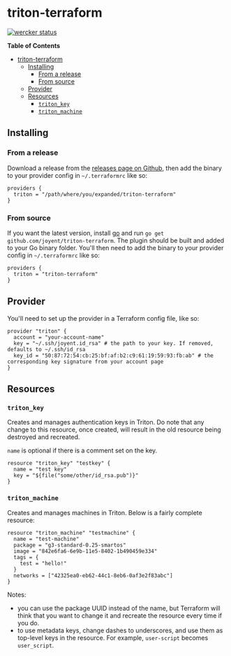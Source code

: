 # triton-terraform

[![wercker status](https://app.wercker.com/status/ceee1ebf9da101850ac92639e6e0711d/m "wercker status")](https://app.wercker.com/project/bykey/ceee1ebf9da101850ac92639e6e0711d)

<!-- markdown-toc start - Don't edit this section. Run M-x markdown-toc-generate-toc again -->
**Table of Contents**

- [triton-terraform](#triton-terraform)
    - [Installing](#installing)
        - [From a release](#from-a-release)
        - [From source](#from-source)
    - [Provider](#provider)
    - [Resources](#resources)
        - [`triton_key`](#tritonkey)
        - [`triton_machine`](#tritonmachine)

<!-- markdown-toc end -->

## Installing

### From a release

Download a release from the
[releases page on Github](https://github.com/joyent/triton-terraform/releases),
then add the binary to your provider config in `~/.terraformrc` like so:

```hcl
providers {
  triton = "/path/where/you/expanded/triton-terraform"
}
```

### From source

If you want the latest version, install [go](https://golang.org/) and run `go
get github.com/joyent/triton-terraform`. The plugin should be built and added to
your Go binary folder. You'll then need to add the binary to your provider
config in `~/.terraformrc` like so:

```hcl
providers {
  triton = "triton-terraform"
}
```

## Provider

You'll need to set up the provider in a Terraform config file, like so:

```hcl
provider "triton" {
  account = "your-account-name"
  key = "~/.ssh/joyent.id_rsa" # the path to your key. If removed, defaults to ~/.ssh/id_rsa
  key_id = "50:87:72:54:cb:25:bf:af:b2:c9:61:19:59:93:fb:ab" # the corresponding key signature from your account page
}
```

## Resources

### `triton_key`

Creates and manages authentication keys in Triton. Do note that any change to
this resource, once created, will result in the old resource being destroyed and
recreated.

`name` is optional if there is a comment set on the key.

```hcl
resource "triton_key" "testkey" {
  name = "test key"
  key = "${file("some/other/id_rsa.pub")}"
}
```

### `triton_machine`

Creates and manages machines in Triton. Below is a fairly complete resource:

```hcl
resource "triton_machine" "testmachine" {
  name = "test-machine"
  package = "g3-standard-0.25-smartos"
  image = "842e6fa6-6e9b-11e5-8402-1b490459e334"
  tags = {
    test = "hello!"
  }
  networks = ["42325ea0-eb62-44c1-8eb6-0af3e2f83abc"]
}
```

Notes:

- you can use the package UUID instead of the name, but Terraform will think
  that you want to change it and recreate the resource every time if you do.
- to use metadata keys, change dashes to underscores, and use them as top-level
  keys in the resource. For example, `user-script` becomes `user_script`.
